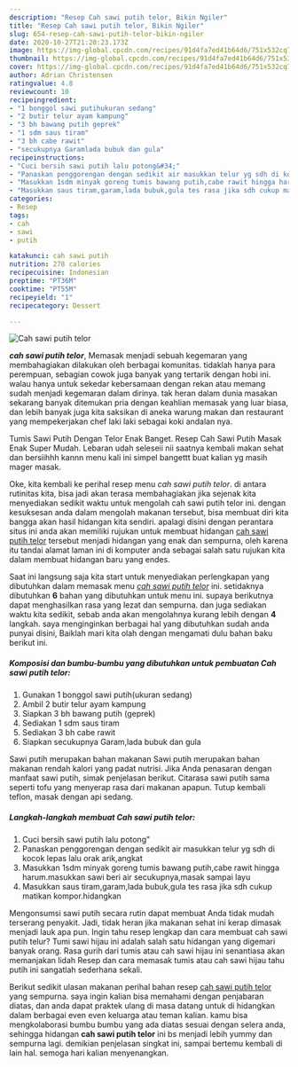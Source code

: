 ```yaml
---
description: "Resep Cah sawi putih telor, Bikin Ngiler"
title: "Resep Cah sawi putih telor, Bikin Ngiler"
slug: 654-resep-cah-sawi-putih-telor-bikin-ngiler
date: 2020-10-27T21:20:23.173Z
image: https://img-global.cpcdn.com/recipes/91d4fa7ed41b64d6/751x532cq70/cah-sawi-putih-telor-foto-resep-utama.jpg
thumbnail: https://img-global.cpcdn.com/recipes/91d4fa7ed41b64d6/751x532cq70/cah-sawi-putih-telor-foto-resep-utama.jpg
cover: https://img-global.cpcdn.com/recipes/91d4fa7ed41b64d6/751x532cq70/cah-sawi-putih-telor-foto-resep-utama.jpg
author: Adrian Christensen
ratingvalue: 4.8
reviewcount: 10
recipeingredient:
- "1 bonggol sawi putihukuran sedang"
- "2 butir telur ayam kampung"
- "3 bh bawang putih geprek"
- "1 sdm saus tiram"
- "3 bh cabe rawit"
- "secukupnya Garamlada bubuk dan gula"
recipeinstructions:
- "Cuci bersih sawi putih lalu potong&#34;"
- "Panaskan penggorengan dengan sedikit air masukkan telur yg sdh di kocok lepas lalu orak arik,angkat"
- "Masukkan 1sdm minyak goreng tumis bawang putih,cabe rawit hingga harum.masukkan sawi beri air secukupnya,masak sampai layu"
- "Masukkan saus tiram,garam,lada bubuk,gula tes rasa jika sdh cukup matikan kompor.hidangkan"
categories:
- Resep
tags:
- cah
- sawi
- putih

katakunci: cah sawi putih 
nutrition: 278 calories
recipecuisine: Indonesian
preptime: "PT36M"
cooktime: "PT55M"
recipeyield: "1"
recipecategory: Dessert

---
```



![Cah sawi putih telor](https://img-global.cpcdn.com/recipes/91d4fa7ed41b64d6/751x532cq70/cah-sawi-putih-telor-foto-resep-utama.jpg)

<b><i>cah sawi putih telor</i></b>, Memasak menjadi sebuah kegemaran yang membahagiakan dilakukan oleh berbagai komunitas. tidaklah hanya para perempuan, sebagian cowok juga banyak yang tertarik dengan hobi ini. walau hanya untuk sekedar kebersamaan dengan rekan atau memang sudah menjadi kegemaran dalam dirinya. tak heran dalam dunia masakan sekarang banyak ditemukan pria dengan keahlian memasak yang luar biasa, dan lebih banyak juga kita saksikan di aneka warung makan dan restaurant yang mempekerjakan chef laki laki sebagai koki andalan nya.

Tumis Sawi Putih Dengan Telor Enak Banget. Resep Cah Sawi Putih Masak Enak Super Mudah. Lebaran udah seleseii nii saatnya kembali makan sehat dan bersiihhh kannn menu kali ini simpel bangettt buat kalian yg masih mager masak.

Oke, kita kembali ke perihal resep menu <i>cah sawi putih telor</i>. di antara rutinitas kita, bisa jadi akan terasa membahagiakan jika sejenak kita menyediakan sedikit waktu untuk mengolah cah sawi putih telor ini. dengan kesuksesan anda dalam mengolah makanan tersebut, bisa membuat diri kita bangga akan hasil hidangan kita sendiri. apalagi disini dengan perantara situs ini anda akan memiliki rujukan untuk membuat hidangan <u>cah sawi putih telor</u> tersebut menjadi hidangan yang enak dan sempurna, oleh karena itu tandai alamat laman ini di komputer anda sebagai salah satu rujukan kita dalam membuat hidangan baru yang endes.


Saat ini langsung saja kita start untuk menyediakan perlengkapan yang dibutuhkan dalam memasak menu <u><i>cah sawi putih telor</i></u> ini. setidaknya dibutuhkan <b>6</b> bahan yang dibutuhkan untuk menu ini. supaya berikutnya dapat menghasilkan rasa yang lezat dan sempurna. dan juga sediakan waktu kita sedikit, sebab anda akan mengolahnya kurang lebih dengan <b>4</b> langkah. saya menginginkan berbagai hal yang dibutuhkan sudah anda punyai disini, Baiklah mari kita olah dengan mengamati dulu bahan baku berikut ini.

<!--inarticleads1-->

##### Komposisi dan bumbu-bumbu yang dibutuhkan untuk pembuatan Cah sawi putih telor:

1. Gunakan 1 bonggol sawi putih(ukuran sedang)
1. Ambil 2 butir telur ayam kampung
1. Siapkan 3 bh bawang putih (geprek)
1. Sediakan 1 sdm saus tiram
1. Sediakan 3 bh cabe rawit
1. Siapkan secukupnya Garam,lada bubuk dan gula


Sawi putih merupakan bahan makanan Sawi putih merupakan bahan makanan rendah kalori yang padat nutrisi. Jika Anda penasaran dengan manfaat sawi putih, simak penjelasan berikut. Citarasa sawi putih sama seperti tofu yang menyerap rasa dari makanan apapun. Tutup kembali teflon, masak dengan api sedang. 

<!--inarticleads2-->

##### Langkah-langkah membuat Cah sawi putih telor:

1. Cuci bersih sawi putih lalu potong&#34;
1. Panaskan penggorengan dengan sedikit air masukkan telur yg sdh di kocok lepas lalu orak arik,angkat
1. Masukkan 1sdm minyak goreng tumis bawang putih,cabe rawit hingga harum.masukkan sawi beri air secukupnya,masak sampai layu
1. Masukkan saus tiram,garam,lada bubuk,gula tes rasa jika sdh cukup matikan kompor.hidangkan


Mengonsumsi sawi putih secara rutin dapat membuat Anda tidak mudah terserang penyakit. Jadi, tidak heran jika makanan sehat ini kerap dimasak menjadi lauk apa pun. Ingin tahu resep lengkap dan cara membuat cah sawi putih telur? Tumi sawi hijau ini adalah salah satu hidangan yang digemari banyak orang. Rasa gurih dari tumis atau cah sawi hijau ini senantiasa akan memanjakan lidah Resep dan cara memasak tumis atau cah sawi hijau tahu putih ini sangatlah sederhana sekali. 

Berikut sedikit ulasan makanan perihal bahan resep <u>cah sawi putih telor</u> yang sempurna. saya ingin kalian bisa memahami dengan penjabaran diatas, dan anda dapat praktek ulang di masa datang untuk di hidangkan dalam berbagai even even keluarga atau teman kalian. kamu bisa mengkolaborasi bumbu bumbu yang ada diatas sesuai dengan selera anda, sehingga hidangan <b>cah sawi putih telor</b> ini bs menjadi lebih yummy dan sempurna lagi. demikian penjelasan singkat ini, sampai bertemu kembali di lain hal. semoga hari kalian menyenangkan.
